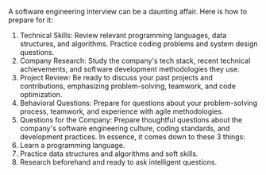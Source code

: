 A software engineering interview can be a daunting affair. Here is how to prepare for it:
1. Technical Skills: Review relevant programming languages, data structures, and algorithms. Practice coding problems and system design questions.
2. Company Research: Study the company's tech stack, recent technical achievements, and software development methodologies they use.
3. Project Review: Be ready to discuss your past projects and contributions, emphasizing problem-solving, teamwork, and code optimization.
4. Behavioral Questions: Prepare for questions about your problem-solving process, teamwork, and experience with agile methodologies.
5. Questions for the Company: Prepare thoughtful questions about the company's software engineering culture, coding standards, and development practices.
In essence, it comes down to these 3 things:
1. Learn a programming language.
2. Practice data structures and algorithms and soft skills.
3. Research beforehand and ready to ask intelligent questions.